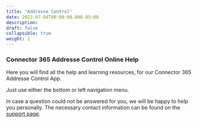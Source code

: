 ```yaml
---
title: "Addresse Control"
date: 2022-07-04T00:00:00.000-05:00
description: 
draft: false
collapsible: true
weight: 1
---
```

### Connector 365 Addresse Control Online Help

Here you will find all the help and learning resources, for our Connector 365 Addresse Control App.

Just use either the bottom or left navigation menu.

In case a question could not be answered for you, we will be happy to help you personally. The necessary contact information can be found on the [support page](en-us/apps/help-and-support/).